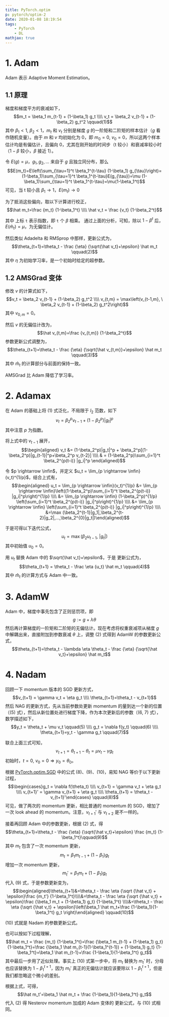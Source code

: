 ```yaml
---
title: PyTorch.optim
p: pytorch/optim-2
date: 2020-01-08 18:19:54
tags: 
    - PyTorch
    - DL
mathjax: true
---
```


# 1. Adam
Adam 表示 Adaptive Moment Estimation。
<!-- more -->
## 1.1 原理
梯度和梯度平方的衰减如下，
$$m_t = \beta_1 m_{t-1} + (1-\beta_1) g_t
\\\\ v_t = \beta_2 v_{t-1} + (1-\beta_2) g_t^2 \qquad(1)$$
其中 $\beta_1 < 1, \ \beta_2 < 1$，$m_t$ 和 $v_t$ 分别是梯度 $g$ 的一阶矩和二阶矩的样本估计（$g$ 看作随机变量）。由于 $m$ 和 $v$ 均初始化为 0，即 $m_0=0, \ v_0 = 0$，所以这两个样本估计均是有偏估计，且偏向 0，尤其在刚开始的时间步（t 较小）和衰减率较小时（$1-\beta$ 较小，$\beta$ 接近 1）。

令 $E(g)=\mu$，$g_1, g_2, ...$ 来自于 $g$ 且独立同分布，那么
$$E(m_t)=E\left(\sum_{\tau=1}^t \beta_1^{t-\tau} (1-\beta_1) g_{\tau}\right)=(1-\beta_1)\sum_{\tau=1}^t \beta_1^{t-\tau}E(g_{\tau})=\mu (1-\beta_1)\sum_{\tau=1}^t \beta_1^{t-\tau}=\mu(1-\beta_1^t)$$ 
可见，当 t 较小且 $\beta_1 \rightarrow 1$，$E(m_t) \rightarrow 0$

为了抵消这些偏向，取以下计算进行校正，
$$\hat m_t=\frac {m_t} {1-\beta_1^t}
\\\\ \hat v_t = \frac {v_t} {1-\beta_2^t}$$

其中 上标 `t` 表示指数，即 `t` 个 $\beta$ 相乘。 通过上面的分析，可知，除以 $1-\beta^t$ 后，$E(\hat m_t)=\mu$，为无偏估计。

然后类似 Adadelta 和 RMSprop 中那样，更新公式为，
$$\theta_{t+1}=\theta_t - \frac {\eta} {\sqrt{\hat v_t}+\epsilon} \hat m_t \qquad(2)$$
其中 $\eta$ 为初始学习率，是一个初始时给定的超参数。

## 1.2 AMSGrad 变体
修改 $v$ 的计算式如下，
$$v_t = \beta_2 v_{t-1} + (1-\beta_2) g_t^2
\\\\ v_{t,m} = \max\left(v_{t-1,m}, \ \beta_2 v_{t-1} + (1-\beta_2) g_t^2\right)$$
其中 $v_{0,m}=0$。

然后 $v$ 的无偏估计改为，
$$\hat v_{t,m}=\frac {v_{t,m}} {1-\beta_2^t}$$
参数更新公式调整为，
$$\theta_{t+1}=\theta_t - \frac {\eta} {\sqrt{\hat v_{t,m}}+\epsilon} \hat m_t \qquad(3)$$
其中 $\hat m_t$ 的计算部分与前面的保持一致。

AMSGrad 比 Adam 降低了学习率。

# 2. Adamax
在 Adam 的基础上将 (1) 式泛化，不局限于 $l_2$ 范数，如下
$$v_t = \beta_2^p v_{t-1} + (1-\beta_2^p)|g_t|^p$$
其中注意 $p$ 为指数。

将上式中的 $v_{t-1}$ 展开，
$$\begin{aligned} v_t  &= (1-\beta_2^p)|g_t|^p + \beta_2^p[(1-\beta_2^p)|g_{t-1}|^p+\beta_2^p v_{t-2}]
\\\\ & = (1-\beta_2^p)\sum_{i=1}^t \beta_2^{p(t-i)} |g_i|^p
\end{aligned}$$

令 $p \rightarrow \infin$，并定义 $u_t = \lim_{p \rightarrow \infin}(v_t)^{1/p}$，结合上式有，
$$\begin{aligned} u_t  = \lim_{p \rightarrow \infin}(v_t)^{1/p} &= \lim_{p \rightarrow \infin}\left((1-\beta_2^p)\sum_{i=1}^t \beta_2^{p(t-i)} |g_i|^p\right)^{1/p}
\\\\ &= \lim_{p \rightarrow \infin} (1-\beta_2^p)^{1/p} \left(\sum_{i=1}^t \beta_2^{p(t-i)} |g_i|^p\right)^{1/p}
\\\\ &= \lim_{p \rightarrow \infin} \left(\sum_{i=1}^t \beta_2^{p(t-i)} |g_i|^p\right)^{1/p}
\\\\ &=\max (\beta_2^{t-1}|g_1|,\beta_2^{t-2}|g_2|,...,\beta_2^{0}|g_t|)\end{aligned}$$

于是可得以下迭代公式，
$$u_t = \max(\beta_2 u_{t-1}, \ |g_t|)$$
其中初始值 $u_0=0$。

用 $u_t$ 替换 Adam 中的 $\sqrt{\hat v_t}+\epsilon$，于是 更新公式为，
$$\theta_{t+1} = \theta_t - \frac \eta {u_t} \hat m_t \qquad(4)$$
其中 $\hat m_t$ 的计算方式与 Adam 中一致。

# 3. AdamW
Adam 中，梯度中事先包含了正则惩罚项，即
$$g := g+\lambda \theta$$
然后再计算梯度的一阶矩和二阶矩的无偏估计。现在考虑将权重衰减项从梯度 $g$ 中解耦出来，直接附加到参数衰减 $\theta$ 上，调整 (2) 式得到 AdamW 的参数更新公式，
$$\theta_{t+1}=\theta_t - \lambda \eta \theta_t - \frac {\eta} {\sqrt{\hat v_t}+\epsilon} \hat m_t$$

# 4. Nadam
回顾一下 momentum 版本的 SGD 更新方式，
$$v_{t+1} = \gamma v_t + \eta g_t
\\\\ \theta_{t+1}=\theta_t - v_{t+1}$$
然后 NAG 的更新方式，先从当前参数处更新 momentum 的量到达一个新的位置 （(5) 式），然后从新位置处进行梯度下降，作为本次更新后的参数（(6, 7) 式），数学描述如下，
$$y_t = \theta_t + \mu v_t  \qquad(5)
\\\\ g_t = \nabla f(y_t)    \qquad(6)
\\\\ \theta_{t+1}=y_t - \gamma g_t \qquad(7)$$

联合上面三式可知，
$$v_{t+1}=\theta_{t+1}-\theta_t=\mu v_t - \gamma g_t$$
初始时，$t=0, \ v_0=0 \Rightarrow y_0=\theta_0$。

根据 [PyTorch.optim.SGD](2020/01/02/pytorch/optim_SGD) 中的公式 (8)、(9)、(10)，易知 NAG 等价于以下更新过程，
$$\begin{cases}g_t = \nabla f(\theta_t)
\\\\ v_{t+1} = \gamma v_t + \eta g_t
\\\\ v_{t+1}' = \gamma v_{t+1} + \eta g_t
\\\\ \theta_{t+1} = \theta_t - v_{t+1}'\end{cases} \qquad(8)$$
可见，做了两次的 momentum 更新，相比普通的 momentum 的 SGD，增加了一次 look ahead 的 momentum。注意，$v_{t+1}'$ 与 $v_{t+2}$ 是不一样的。

接着再回顾 Adam 中的参数更新，根据 (2) 式，得
$$\theta_{t+1}=\theta_t - \frac {\eta} {\sqrt{\hat v_t}+\epsilon} \frac {m_t} {1-\beta_1^t}\qquad(9)$$
其中 $m_t$ 包含了一次 momentum 更新，
$$m_t = \beta_1 m_{t-1} + (1-\beta_1) g_t$$
增加一次 momentum 更新，
$$m_t'=\beta_1 m_t + (1-\beta_1) g_t$$
代入 (9) 式，于是参数更新变为，
$$\begin{aligned}\theta_{t+1}&=\theta_t - \frac \eta {\sqrt {\hat v_t} + \epsilon}\frac {m_t'} {1-\beta_1^t}\\\\&=\theta_t - \frac \eta {\sqrt {\hat v_t} + \epsilon}\frac {\beta_1 m_t + (1-\beta_1) g_t} {1-\beta_1^t}
\\\\&=\theta_t - \frac \eta {\sqrt {\hat v_t} + \epsilon}\left(\beta_1 \hat m_t+\frac {1-\beta_1}{1-\beta_1^t} g_t \right)\end{aligned} \qquad(10)$$

(10) 式就是 Nadam 的参数更新公式。

也可以按如下过程理解，
$$\hat m_t = \frac {m_t} {1-\beta_1^t}=\frac {\beta_1 m_{t-1} + (1-\beta_1) g_t} {1-\beta_1^t}=\frac {\beta_1 \hat m_{t-1}(1-\beta_1^{t-1}) + (1-\beta_1) g_t} {1-\beta_1^t}=\beta_1 \hat m_{t-1}+\frac {1-\beta_1}{1-\beta_1^t} g_t$$
其中最后一步用了近似处理。事实上 (10) 式第一步中，将 $m_t$ 替换为 $m_t'$ 时，分母也应该替换为 $1-\beta_1^{t+1}$，因为 $m_t'$ 真正的无偏估计就应该要除以 $1-\beta_1^{t+1}$，但是我们都忽略这个微小的差别。

根据上式，可得，
$$\hat m_t'=\beta_1 \hat m_t + \frac {1-\beta_1}{1-\beta_1^t} g_t$$
代入 (2) 得 Nesterov momentum 加成的 Adam 变体的 更新公式，与 (10) 式相同。 